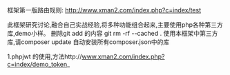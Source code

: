 框架第一版路由规则:
http://www.xman2.com/index.php?c=index/test

此框架研究讨论,融合自己实战经验,将多种功能组合起来,主要使用php各种第三方库,demo小样。
删除git add 的内容  git rm -rf --cached .
使用本框架中第三方库,请composer update 自动安装所有composer.json中的库

1.phpjwt 的使用,方法http://www.xman2.com/index.php?c=index/demo_token_



